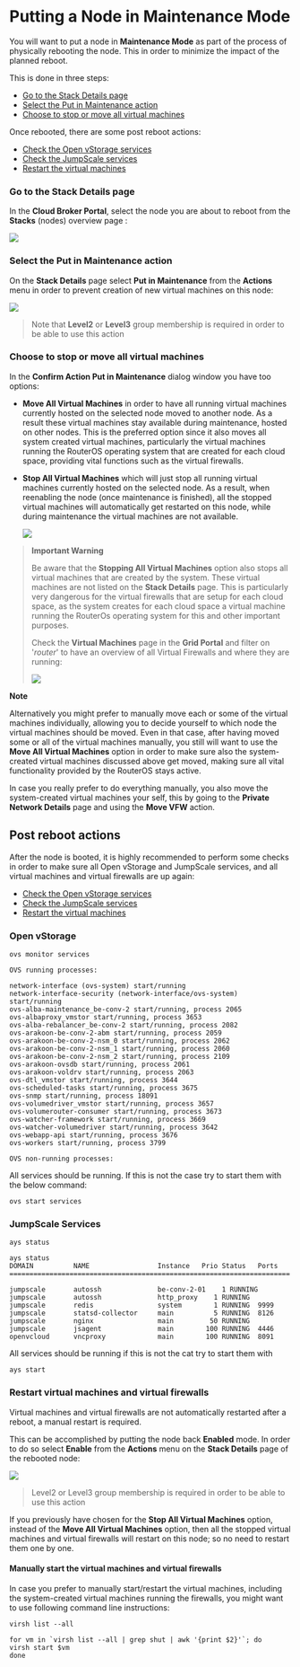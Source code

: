 # Putting a Node in Maintenance Mode

You will want to put a node in **Maintenance Mode** as part of the process of physically rebooting the node. This in order to minimize the impact of the planned reboot.

This is done in three steps:

* [Go to the Stack Details page](putting_node_in_maintenance_mode.md#node)
* [Select the Put in Maintenance action](putting_node_in_maintenance_mode.md#action)
* [Choose to stop or move all virtual machines](putting_node_in_maintenance_mode.md#move)

Once rebooted, there are some post reboot actions:

* [Check the Open vStorage services](putting_node_in_maintenance_mode.md#ovs)
* [Check the JumpScale services](putting_node_in_maintenance_mode.md#jumpscale)
* [Restart the virtual machines](putting_node_in_maintenance_mode.md#restart)

### Go to the Stack Details page <a id="node"></a>

In the **Cloud Broker Portal**, select the node you are about to reboot from the **Stacks** \(nodes\) overview page :

![](../../.gitbook/assets/stacks.png)

### Select the Put in Maintenance action <a id="action"></a>

On the **Stack Details** page select **Put in Maintenance** from the **Actions** menu in order to prevent creation of new virtual machines on this node:

![](../../.gitbook/assets/maintenance.png)

> Note that **Level2** or **Level3** group membership is required in order to be able to use this action

### Choose to stop or move all virtual machines <a id="move"></a>

In the **Confirm Action Put in Maintenance** dialog window you have too options:

* **Move All Virtual Machines** in order to have all running virtual machines currently hosted on the selected node moved to another node. As a result these virtual machines stay available during maintenance, hosted on other nodes. This is the preferred option since it also moves all system created virtual machines, particularly the virtual machines running the RouterOS operating system that are created for each cloud space, providing vital functions such as the virtual firewalls.
* **Stop All Virtual Machines** which will just stop all running virtual machines currently hosted on the selected node. As a result, when reenabling the node \(once maintenance is finished\), all the stopped virtual machines will automatically get restarted on this node, while during maintenance the virtual machines are not available.

  ![](../../.gitbook/assets/confirm%20%281%29.png)

> **Important Warning**
>
> Be aware that the **Stopping All Virtual Machines** option also stops all virtual machines that are created by the system. These virtual machines are not listed on the **Stack Details** page. This is particularly very dangerous for the virtual firewalls that are setup for each cloud space, as the system creates for each cloud space a virtual machine running the RouterOs operating system for this and other important purposes.
>
> Check the **Virtual Machines** page in the **Grid Portal** and filter on '_router_' to have an overview of all Virtual Firewalls and where they are running:
>
> ![](../../.gitbook/assets/routeros.png)

**Note**

Alternatively you might prefer to manually move each or some of the virtual machines individually, allowing you to decide yourself to which node the virtual machines should be moved. Even in that case, after having moved some or all of the virtual machines manually, you still will want to use the **Move All Virtual Machines** option in order to make sure also the system-created virtual machines discussed above get moved, making sure all vital functionality provided by the RouterOS stays active.

In case you really prefer to do everything manually, you also move the system-created virtual machines your self, this by going to the **Private Network Details** page and using the **Move VFW** action.

## Post reboot actions <a id="post"></a>

After the node is booted, it is highly recommended to perform some checks in order to make sure all Open vStorage and JumpScale services, and all virtual machines and virtual firewalls are up again:

* [Check the Open vStorage services](putting_node_in_maintenance_mode.md#ovs)
* [Check the JumpScale services](putting_node_in_maintenance_mode.md#jumpscale)
* [Restart the virtual machines](putting_node_in_maintenance_mode.md#restart)

### Open vStorage <a id="ovs"></a>

```text
ovs monitor services

OVS running processes:

network-interface (ovs-system) start/running
network-interface-security (network-interface/ovs-system) start/running
ovs-alba-maintenance_be-conv-2 start/running, process 2065
ovs-albaproxy_vmstor start/running, process 3653
ovs-alba-rebalancer_be-conv-2 start/running, process 2082
ovs-arakoon-be-conv-2-abm start/running, process 2059
ovs-arakoon-be-conv-2-nsm_0 start/running, process 2062
ovs-arakoon-be-conv-2-nsm_1 start/running, process 2060
ovs-arakoon-be-conv-2-nsm_2 start/running, process 2109
ovs-arakoon-ovsdb start/running, process 2061
ovs-arakoon-voldrv start/running, process 2063
ovs-dtl_vmstor start/running, process 3644
ovs-scheduled-tasks start/running, process 3675
ovs-snmp start/running, process 18091
ovs-volumedriver_vmstor start/running, process 3657
ovs-volumerouter-consumer start/running, process 3673
ovs-watcher-framework start/running, process 3669
ovs-watcher-volumedriver start/running, process 3642
ovs-webapp-api start/running, process 3676
ovs-workers start/running, process 3799

OVS non-running processes:
```

All services should be running. If this is not the case try to start them with the below command:

```text
ovs start services
```

### JumpScale Services <a id="jumpscale"></a>

```text
ays status

ays status
DOMAIN          NAME                 Instance   Prio Status   Ports
======================================================================

jumpscale       autossh              be-conv-2-01    1 RUNNING
jumpscale       autossh              http_proxy    1 RUNNING
jumpscale       redis                system        1 RUNNING  9999
jumpscale       statsd-collector     main          5 RUNNING  8126
jumpscale       nginx                main         50 RUNNING
jumpscale       jsagent              main        100 RUNNING  4446
openvcloud      vncproxy             main        100 RUNNING  8091
```

All services should be running if this is not the cat try to start them with

```text
ays start
```

### Restart virtual machines and virtual firewalls <a id="restart"></a>

Virtual machines and virtual firewalls are not automatically restarted after a reboot, a manual restart is required.

This can be accomplished by putting the node back **Enabled** mode. In order to do so select **Enable** from the **Actions** menu on the **Stack Details** page of the rebooted node:

![](../../.gitbook/assets/enable.png)

> Level2 or Level3 group membership is required in order to be able to use this action

If you previously have chosen for the **Stop All Virtual Machines** option, instead of the **Move All Virtual Machines** option, then all the stopped virtual machines and virtual firewalls will restart on this node; so no need to restart them one by one.

#### Manually start the virtual machines and virtual firewalls

In case you prefer to manually start/restart the virtual machines, including the system-created virtual machines running the firewalls, you might want to use following command line instructions:

```text
virsh list --all

for vm in `virsh list --all | grep shut | awk '{print $2}'`; do
virsh start $vm
done
```

